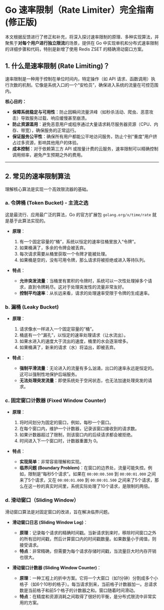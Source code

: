 # Go 速率限制（Rate Limiter）完全指南 (修正版)

本文根据反馈进行了修正和补充，将深入探讨速率限制的原理、多种实现算法，并聚焦于**对每个用户进行独立限流**的场景，提供在 Go 中实现单机和分布式速率限制的详细步骤和代码，特别是新增了使用 Redis ZSET 的精确滑动窗口方案。

## 1. 什么是速率限制 (Rate Limiting)？

速率限制是一种用于控制在单位时间内，特定操作（如 API 请求、函数调用）执行次数的机制。它像是系统入口的一个“安检员”，确保进入系统的流量在可控范围内。

**核心目的：**

*   **保障系统稳定与可用性**：防止因瞬间流量洪峰（如秒杀活动、爬虫、恶意攻击）导致服务过载、响应缓慢甚至崩溃。
*   **防止资源滥用**：避免恶意用户或程序通过大量请求耗尽服务器资源（CPU、内存、带宽），确保服务的正常运行。
*   **保证服务公平性**：确保所有用户都能公平地访问服务，防止个别“重度”用户挤占过多资源，影响其他用户的体验。
*   **成本控制**：对于依赖第三方 API 或按量计费的云服务，速率限制可以精确控制调用频率，避免产生预期之外的费用。

---

## 2. 常见的速率限制算法

理解核心算法是实现一个高效限流器的基础。

### a. 令牌桶 (Token Bucket) - 主流之选

这是最流行、应用最广泛的算法，Go 的官方扩展包 `golang.org/x/time/rate` 就是基于此算法实现的。

*   **原理**：
    1.  有一个固定容量的“桶”，系统以恒定的速率往桶里放入“令牌”。
    2.  如果桶满了，多余的令牌会被丢弃。
    3.  每次请求需要从桶里获取一个令牌才能被处理。
    4.  如果桶是空的，没有可用令牌，那么请求将被拒绝或进入等待队列。

*   **特点**：
    *   **允许突发流量**：当桶里有累积的令牌时，系统可以一次性处理掉多个请求，直到令牌耗尽。这对于处理突发性的流量非常友好。
    *   **控制平均速率**：从长远来看，请求的处理速率受限于令牌的生成速率。

### b. 漏桶 (Leaky Bucket)

*   **原理**：
    1.  请求像水一样进入一个固定容量的“桶”。
    2.  桶底有一个“漏孔”，以恒定的速率处理请求（让水流出）。
    3.  如果水进入的速度大于流出的速度，桶里的水会逐渐增多。
    4.  如果桶满了，新来的请求（水）将溢出，即被丢弃。

*   **特点**：
    *   **强制平滑流量**：无论进入的流量有多么汹涌，出口的速率永远是恒定的。这可以强制性地保护后端服务。
    *   **无法处理突发流量**：即使系统处于空闲状态，也无法加速处理突发的请求。

### c. 固定窗口计数器 (Fixed Window Counter)

*   **原理**：
    1.  将时间划分为固定的窗口，例如，每秒一个窗口。
    2.  在每个窗口内，维护一个计数器，记录该窗口接收到的请求数。
    3.  如果计数器超过了限制，则该窗口内的后续请求都会被拒绝。
    4.  时间进入下一个窗口时，计数器重置为 0。

*   **特点**：
    *   **实现简单**：非常容易理解和实现。
    *   **临界问题 (Boundary Problem)**：在窗口的边界处，流量可能失控。例如，限制是“每秒5个请求”。如果在 `00:00:00.500` 到 `00:00:01.000` 之间来了5个请求，又在 `00:00:01.000` 到 `00:00:01.500` 之间来了5个请求，那么在这一秒的真实时间里，系统实际处理了10个请求，是限制的两倍。

### d. 滑动窗口（Sliding Window）

滑动窗口算法是对固定窗口的改进，旨在解决临界问题。

*   **滑动窗口日志 (Sliding Window Log)**：
    *   **原理**：记录每个请求的精确时间戳。当新请求到来时，移除时间窗口之外的所有旧时间戳，然后计算窗口内的时间戳数量。如果数量小于阈值，则接受请求。
    *   **特点**：非常精确，但需要为每个请求存储时间戳，当流量巨大时内存开销也很大。

*   **滑动窗口计数器 (Sliding Window Counter)**：
    *   **原理**：一种工程上的折中方案。它将一个大窗口（如1分钟）分割成多个小格子（如6个10秒的格子）。每当请求到来，当前格子计数器加一。总请求数是当前格子和前5个格子的计数器之和。窗口随着时间滑动。
    *   **特点**：在精度和资源消耗之间取得了很好的平衡，是分布式限流中非常实用的方案。